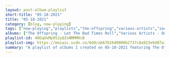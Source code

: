 ```yaml
---
layout: post-album-playlist
short-title: "05-18-2021"
title: "05-18-2021"
category: [blog, now-playing]
tags: ["now-playing","playlists","the-offspring","various-artists","zachary-thompson-grace","sole","justin-courtney-pierre","new-found-glory","tom-delonge"]
albums: ["The Offspring - Let The Bad Times Roll","Various Artists - Outlive Death","Zachary Thompson Grace - Intelligent Design Flaw","Sole - MBFX","Justin Courtney Pierre - Firehawk","New Found Glory - Catalyst","Tom DeLonge - To the Stars... Demos, Odds and Ends"]
playlist-id: 40EqOxMp9S2yQZsNMMM0cB
playlist-img: https://mosaic.scdn.co/640/ab67616d0000b2737c8a923e9407a36ed6ce01bcab67616d0000b273b07e0d97d4e1228ae4891893ab67616d0000b273dbe5f4e62fbcffc2cfd7b6f7ab67616d0000b273e31d1804c6dff32301137615
summary: "A playlist of albums I created on 05-18-2021 featuring The Offspring, Various Artists, Zachary Thompson Grace, Sole, Justin Courtney Pierre, New Found Glory, and Tom DeLonge"
---
```

